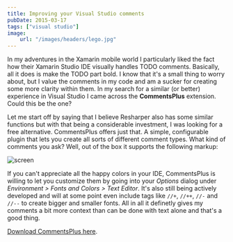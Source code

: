 ```yaml
---
title: Improving your Visual Studio comments
pubDate: 2015-03-17
tags: ["visual studio"]
image:
    url: "/images/headers/lego.jpg"
---
```


In my adventures in the Xamarin mobile world I particularly liked the fact how their Xamarin Studio IDE visually handles TODO comments. Basically, all it does is make the TODO part bold. I know that it's a small thing to worry about, but I value the comments in my code and am a sucker for creating some more clarity within them. In my search for a similar (or better) experience in Visual Studio I came across the **CommentsPlus** extension. Could this be the one?

Let me start off by saying that I believe Resharper also has some similar functions but with that being a considerable investment, I was looking for a free alternative. CommentsPlus offers just that. A simple, configurable plugin that lets you create all sorts of different comment types. What kind of comments you ask? Well, out of the box it supports the following markup:

![screen](/images/posts/screen.png)

If you can't appreciate all the happy colors in your IDE, CommentsPlus is willing to let you customize them by going into your *Options* dialog under *Environment > Fonts and Colors > Text Editor*. It's also still being actively developed and will at some point even include tags like `//+`, `//++`, `//-` and `//--` to create bigger and smaller fonts. All in all it definetly gives my comments a bit more context than can be done with text alone and that's a good thing.

[Download CommentsPlus here](https://visualstudiogallery.msdn.microsoft.com/f76e86e3-03ca-4ac8-ba88-58c8f8d818f4).
